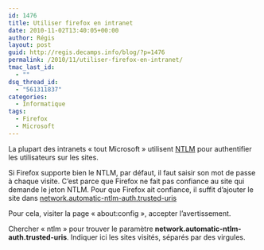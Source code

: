 ```yaml
---
id: 1476
title: Utiliser firefox en intranet
date: 2010-11-02T13:40:05+00:00
author: Régis
layout: post
guid: http://regis.decamps.info/blog/?p=1476
permalink: /2010/11/utiliser-firefox-en-intranet/
tmac_last_id:
  - ""
dsq_thread_id:
  - "561311837"
categories:
  - Informatique
tags:
  - Firefox
  - Microsoft
---
```

La plupart des intranets « tout Microsoft » utilisent [NTLM](http://fr.wikipedia.org/wiki/NT_Lan_Manager) pour authentifier les utilisateurs sur les sites.

Si Firefox supporte bien le NTLM, par défaut, il faut saisir son mot de passe à chaque visite. C&rsquo;est parce que Firefox ne fait pas confiance au site qui demande le jeton NTLM. Pour que Firefox ait confiance, il suffit d&rsquo;ajouter le site dans [network.automatic-ntlm-auth.trusted-uris](http://kb.mozillazine.org/Network.automatic-ntlm-auth.trusted-uris)

Pour cela, visiter la page « about:config », accepter l&rsquo;avertissement.

Chercher « ntlm » pour trouver le paramètre **network.automatic-ntlm-auth.trusted-uris**. Indiquer ici les sites visités, séparés par des virgules.